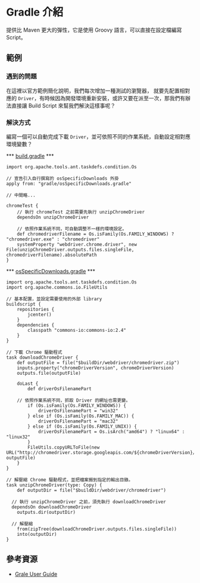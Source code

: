 # Gradle 介紹

提供比 Maven 更大的彈性，它是使用 Groovy 語言，可以直接在設定檔編寫 Script。

## 範例

### 遇到的問題
在這裡以官方範例簡化說明，我們每次增加一種測試的瀏覽器，
就要先配置相對應的 `Driver`，有時候因為開發環境重新安裝，或許又要在派至一次，那我們有辦法直接讓 Build Script 來幫我們解決這樣事呢？

### 解決方式
編寫一個可以自動完成下載 `Driver`，並可依照不同的作業系統，自動設定相對應環境變數？

*** [build.gradle](https://github.com/geb/geb-example-gradle/blob/master/build.gradle
) ***
```
import org.apache.tools.ant.taskdefs.condition.Os

// 宣告引入自行撰寫的 osSpecificDownloads 外掛
apply from: "gradle/osSpecificDownloads.gradle"

// 中間略...

chromeTest {
    // 執行 chromeTest 之前需要先執行 unzipChromeDriver
    dependsOn unzipChromeDriver

    // 依照作業系統不同，可自動調整不一樣的環境設定。
    def chromedriverFilename = Os.isFamily(Os.FAMILY_WINDOWS) ? "chromedriver.exe" : "chromedriver"
    systemProperty "webdriver.chrome.driver", new File(unzipChromeDriver.outputs.files.singleFile, chromedriverFilename).absolutePath
}

```

*** [osSpecificDownloads.gradle](https://github.com/geb/geb-example-gradle/blob/master/gradle/osSpecificDownloads.gradle) ***
```
import org.apache.tools.ant.taskdefs.condition.Os
import org.apache.commons.io.FileUtils

// 基本配置，並設定需要使用的外部 library
buildscript {
	repositories {
		jcenter()
	}
	dependencies {
		classpath "commons-io:commons-io:2.4"
	}
}

// 下載 Chrome 驅動程式
task downloadChromeDriver {
	def outputFile = file("$buildDir/webdriver/chromedriver.zip")
	inputs.property("chromeDriverVersion", chromeDriverVersion)
	outputs.file(outputFile)

	doLast {
		def driverOsFilenamePart

    // 依照作業系統不同，抓取 Driver 的網址也需更變。
		if (Os.isFamily(Os.FAMILY_WINDOWS)) {
			driverOsFilenamePart = "win32"
		} else if (Os.isFamily(Os.FAMILY_MAC)) {
			driverOsFilenamePart = "mac32"
		} else if (Os.isFamily(Os.FAMILY_UNIX)) {
			driverOsFilenamePart = Os.isArch("amd64") ? "linux64" : "linux32"
		}
		FileUtils.copyURLToFile(new URL("http://chromedriver.storage.googleapis.com/${chromeDriverVersion}/chromedriver_${driverOsFilenamePart}.zip"), outputFile)
	}
}

// 解壓縮 Chrome 驅動程式，並把檔案搬到指定的輸出目錄。
task unzipChromeDriver(type: Copy) {
	def outputDir = file("$buildDir/webdriver/chromedriver")

  // 執行 unzipChromeDriver 之前，須先執行 downloadChromeDriver
  dependsOn downloadChromeDriver
	outputs.dir(outputDir)

  // 解壓縮
	from(zipTree(downloadChromeDriver.outputs.files.singleFile))
	into(outputDir)
}
```

## 參考資源
* [Grale User Guide](http://www.gradle.org/docs/current/userguide/userguide.html)

